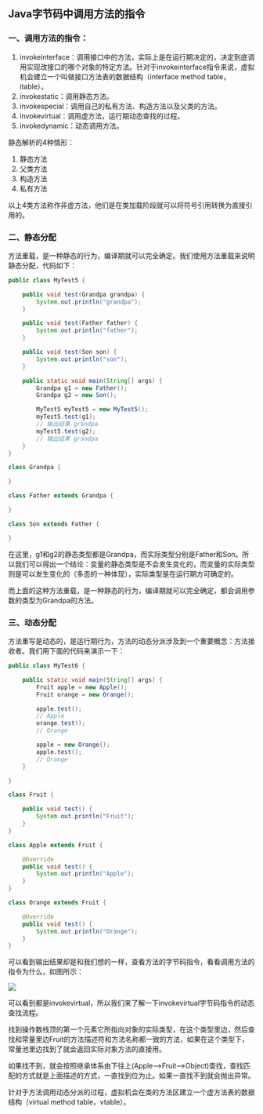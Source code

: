 ## Java字节码中调用方法的指令

### 一、调用方法的指令：

1. invokeinterface：调用接口中的方法，实际上是在运行期决定的，决定到底调用实现改接口的哪个对象的特定方法。针对于invokeinterface指令来说，虚拟机会建立一个叫做接口方法表的数据结构（interface method table，itable）。
2. invokestatic：调用静态方法。
3. invokespecial：调用自己的私有方法、构造方法以及父类的方法。
4. invokevirtual：调用虚方法，运行期动态查找的过程。
5. invokedynamic：动态调用方法。

静态解析的4种情形：

1. 静态方法
2. 父类方法
3. 构造方法
4. 私有方法

以上4类方法称作非虚方法，他们是在类加载阶段就可以将符号引用转换为直接引用的。

### 二、静态分配

方法重载，是一种静态的行为，编译期就可以完全确定。我们使用方法重载来说明静态分配，代码如下：

```java
public class MyTest5 {

    public void test(Grandpa grandpa) {
        System.out.println("grandpa");
    }

    public void test(Father father) {
        System.out.println("father");
    }

    public void test(Son son) {
        System.out.println("son");
    }

    public static void main(String[] args) {
        Grandpa g1 = new Father();
        Grandpa g2 = new Son();

        MyTest5 myTest5 = new MyTest5();
        myTest5.test(g1);
      	// 输出结果 grandpa
        myTest5.test(g2);
      	// 输出结果 grandpa
    }
}

class Grandpa {

}

class Father extends Grandpa {

}

class Son extends Father {

}
```

​		在这里，g1和g2的静态类型都是Grandpa，而实际类型分别是Father和Son。所以我们可以得出一个结论：变量的静态类型是不会发生变化的，而变量的实际类型则是可以发生变化的（多态的一种体现），实际类型是在运行期方可确定的。

​		而上面的这种方法重载，是一种静态的行为，编译期就可以完全确定，都会调用参数的类型为Grandpa的方法。

### 三、动态分配

方法重写是动态的，是运行期行为，方法的动态分派涉及到一个重要概念：方法接收者。我们用下面的代码来演示一下：

```java
public class MyTest6 {

    public static void main(String[] args) {
        Fruit apple = new Apple();
        Fruit orange = new Orange();

        apple.test();
      	// Apple
        orange.test();
      	// Orange

        apple = new Orange();
        apple.test();
      	// Orange
    }

}

class Fruit {

    public void test() {
        System.out.println("Fruit");
    }
}

class Apple extends Fruit {

    @Override
    public void test() {
        System.out.println("Apple");
    }
}

class Orange extends Fruit {

    @Override
    public void test() {
        System.out.println("Orange");
    }
}
```

​		可以看到输出结果却是和我们想的一样，查看方法的字节码指令，看看调用方法的指令为什么，如图所示：

![](http://studysssmd.oss-cn-chengdu.aliyuncs.com/jvm/byte_code/QQ20200417-151620.png)

可以看到都是invokevirtual，所以我们来了解一下invokevirtual字节码指令的动态查找流程。

​		找到操作数栈顶的第一个元素它所指向对象的实际类型，在这个类型里边，然后查找和常量里边Fruit的方法描述符和方法名称都一致的方法，如果在这个类型下，常量池里边找到了就会返回实际对象方法的直接用。

​		如果找不到，就会按照继承体系由下往上(Apple–>Fruit–>Object)查找，查找匹配的方式就是上面描述的方式，一直找到位为止。如果一直找不到就会抛出异常。

​		针对于方法调用动态分派的过程，虚拟机会在类的方法区建立一个虚方法表的数据结构（virtual method table，vtable）。



